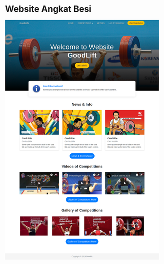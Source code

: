 # Website Angkat Besi

![alt text](https://github.com/adeavenged/goodlift/blob/master/img/landing-page.png)
